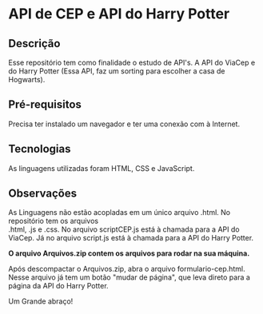 # API de CEP e API do Harry Potter

## Descrição

Esse repositório tem como finalidade o estudo de API's. 
A API do ViaCep e do Harry Potter (Essa API, faz um sorting para escolher a casa de Hogwarts).

## Pré-requisitos

Precisa ter instalado um navegador e ter uma conexão com à Internet.

## Tecnologias

As linguagens utilizadas foram HTML, CSS e JavaScript.

## Observações

As Linguagens não estão acopladas em um único arquivo .html. No repositório tem os  arquivos  
.html, .js e .css. No arquivo scriptCEP.js está à chamada para a API do ViaCep. Já no arquivo script.js está à chamada para a API do Harry Potter.

**O arquivo Arquivos.zip contem os arquivos para rodar na sua máquina.**

Após descompactar o Arquivos.zip, abra o arquivo formulario-cep.html. Nesse arquivo já tem um botão "mudar de página", que leva direto para a página da API do Harry Potter. 

Um Grande abraço!